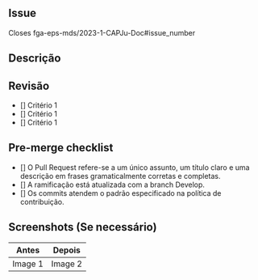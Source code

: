 ## Issue
<!-- Descrever qual issue esse Pull Requeste deve fechar  -->

Closes fga-eps-mds/2023-1-CAPJu-Doc#issue_number

## Descrição

<!-- Descreve precisamente o que está sendo submetido e suas alterações -->

## Revisão
<!-- Verifica se os critérios estabelecidos na issue foram realizados -->
- [] Critério 1
- [] Critério 1
- [] Critério 1

## Pre-merge checklist

- [] O Pull Request refere-se a um único assunto, um título claro e uma descrição em frases gramaticalmente corretas e completas.
- [] A ramificação está atualizada com a branch Develop.
- [] Os commits atendem o padrão especificado na política de contribuição.


## Screenshots (Se necessário)

| Antes | Depois |
| ----- | ------ |
| Image 1 | Image 2 |
